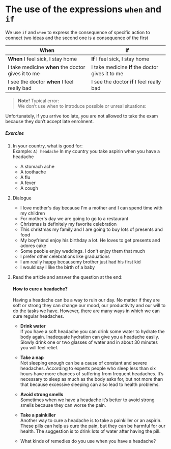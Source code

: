 # The use of the expressions `when` and `if`

We use `if` and `when` to express the consequence of specific action
to connect two ideas and the second one is a consequence of the first

|When|If|
|-|-|
|**When** I feel sick, I stay home|**If** I feel sick, I stay home|
|I take medicine **when** the doctor gives it to me|I take medicine **if** the doctor gives it to me|
|I see the doctor **when** I feel really bad|I see the doctor **if** I feel really bad|

> **Note!** Typical error:  
We don’t use when to introduce possible or unreal situations:

Unfortunately, if you arrive too late, you are not allowed to take the exam because they don’t accept late enrolment.

##### Exercise
1. In your country, what is good for:  
Example: `A) headache` In my country you take aspirin when you have a headache
   - A stomach ache
   - A toothache
   - A flu
   - A fever
   - A cough

1. Dialogue
   - I love mother's day because I'm a mother and I can spend time with my children
   - For mother's day we are going to go to a restaurant
   - Christmas is definitely my favorite celebration
   - This christmas my family and I are going to buy lots of presents and food
   - My boyfriend enjoy his birthday a lot. He loves to get presents and adores cake
   - Some peoble enjoy weddings. I don't enjoy them that much
   - I prefer other celebrations like graduations
   - I am really happy becausemy brother just had his first kid
   - I would say I like the birth of a baby

1. Read the article and answer the question at the end:

   #### How to cure a headache?

   Having a headache can be a way to ruin our day.
   No matter if they are soft or strong they can change our mood,
   our productivity and our will to do the tasks we have.
   However, there are many ways in which we can cure regular headaches.

   - **Drink water**  
   If you have a soft headache you can drink some water to hydrate the body again.
   Inadequate hydration can give you a headache easily.
   Slowly drink one or two glasses of water and in about 30 minutes
   you will feel relief.

   - **Take a nap**  
   Not sleeping enough can be a cause of constant and severe headaches.
   According to experts people who sleep less than six hours
   have more chances of suffering from frequent headaches.
   It’s necessary to sleep as much as the body asks for,
   but not more than that because excessive sleeping can also lead to health problems.

   - **Avoid strong smells**  
   Sometimes when we have a headache it’s better to avoid strong smells
   because they can worse the pain.

   - **Take a painkiller**  
   Another way to cure a headache is to take a painkiller or an aspirin.
   These pills can help us cure the pain, but they can be harmful for our health.
   The suggestion is to drink lots of water after having the pill.
   - What kinds of remedies do you use when you have a headache?
